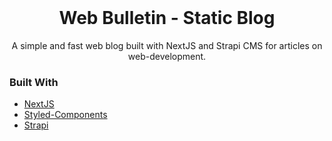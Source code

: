 <div id="top"></div>
<!-- PROJECT LOGO -->
<br />
<div align="center">
    <h1 align="center">Web Bulletin - Static Blog</h1>
    <p align="center">
        A simple and fast web blog built with NextJS and Strapi CMS for articles on web-development.
    </p>
</div>

### Built With

- [NextJS](https://nextjs.org/docs)
- [Styled-Components](https://styled-components.com/)
- [Strapi](https://docs.strapi.io/developer-docs/latest/getting-started/introduction.html)
